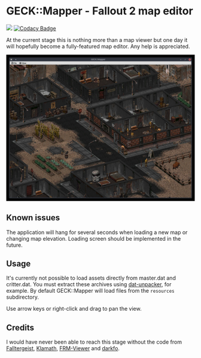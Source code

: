 # GECK::Mapper - Fallout 2 map editor

![](https://github.com/JanSimek/geck-map-editor/workflows/Build/badge.svg) [![Codacy Badge](https://app.codacy.com/project/badge/Grade/50b6611a3e2246c6b07282f87aa5940a)](https://www.codacy.com/gh/JanSimek/geck-map-editor/dashboard?utm_source=github.com&amp;utm_medium=referral&amp;utm_content=JanSimek/geck-map-editor&amp;utm_campaign=Badge_Grade)

At the current stage this is nothing more than a map viewer but one day it will hopefully become a fully-featured map editor. Any help is appreciated.

![Screenshot](https://github.com/JanSimek/geck-map-editor/blob/master/screenshot.jpg "Screenshot")

## Known issues

The application will hang for several seconds when loading a new map or changing map elevation. Loading screen should be implemented in the future.

## Usage

It's currently not possible to load assets directly from master.dat and critter.dat. You must extract these archives using [dat-unpacker](https://github.com/falltergeist/dat-unpacker), for example. By default GECK::Mapper will load files from the `resources` subdirectory.

Use arrow keys or right-click and drag to pan the view.

## Credits

I would have never been able to reach this stage without the code from [Falltergeist](https://github.com/falltergeist/falltergeist/), [Klamath](https://github.com/adamkewley/klamath), [FRM-Viewer](https://github.com/Primagen/Fallout-FRM-Viewer) and [darkfo](https://github.com/darkf/darkfo).
